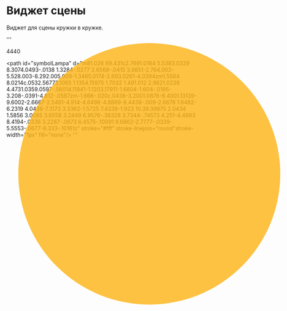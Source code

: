 # Виджет сцены
Виджет для сцены кружки в кружке.

'''
<svg id="hall2Lamp" class="p" xmlns="http://www.w3.org/2000/svg" viewBox="0 0 80 80" version="1.1" style="position:absolute;">
  <circle id="hall2Led1" opacity="0.8" style="paint-order:normal" fill-rule="evenodd" cx="50%" cy="50%" r="38"
          fill="#feb414" stroke="#feb414" stroke-width="0"
          onmouseout="this.style.stroke = '#00000'; this.style['stroke-width'] = 0;" 
          onmouseover="this.style.stroke = '#d9000'; this.style['stroke-width'] = 3;">
   <title>Свет прихожая2</title>
  </circle>
  <use id="use5991" transform="translate(28 20)" width="100%" height="100%" xlink:href="#symbolLampa"/>
</svg>
<script>
$(document).ready(function(){
    $("#hall2Led1").click(function(){
        $("#hall2Modals").show();
    });
    $("#hall2Led2").click(function(){
        $("#hall2Modals").hide();
    });
});
$(document).ready(function(){
    $("#hall2Led1").click(function(){
        $("#hall2Modals").animate({
            left: '-45',
            top: '-45',
            opacity: '0.9',
            height: '120px',
            width: '120px'
        });
    });
});
</script>

<svg id="hall2Modals" xmlns="http://www.w3.org/2000/svg" viewBox="0 0 170 170" width="140" height="140" version="1.1" display="none"
 style="position:absolute;">
    <!-- transform="translate(-55, -85)"  -->
<g id="1111">
 <circle id="path817" opacity="1" style="paint-order:normal" fill-rule="evenodd" cx="85" fill-opacity=".4" cy="85" r="85" fill="#262626">
   <title>7</title>
  </circle>
 <circle id="path819-3" opacity="1" style="paint-order:normal" fill-rule="evenodd" cx="128.5" cy="43" r="20" fill="#1987ff">
   <title>1</title>
  </circle>
 <circle id="path819-3-3" opacity="1" style="paint-order:normal" fill-rule="evenodd" cx="28" cy="86" r="20" fill="#feb414"
         onclick="callMethod('Relay00.switch');return false;">
   <title>5</title>
  </circle>
 <circle id="path819-3-56" opacity="1" style="paint-order:normal" fill-rule="evenodd" cx="41" cy="43" r="21" fill="#505078">
   <title>6</title>
  </circle>
 <path id="path933-9-7" fill-rule="evenodd" fill="#fffffc" d="m26.614 29.95 1.6509 1.207c-6.3578 7.8624-6.4709 16.204.0606 24.519-.57389.38769-1.1427.78253-1.7198 1.1649-7.2472-7.9098-6.5929-19.709.008-26.891z"/>
 <path id="path933-9-7-0" fill-rule="evenodd" fill="#fffffc" d="m56.21 29.95-1.6509 1.207c6.3578 7.8624 6.4709 16.204-.0606 24.519.5739.38769 1.1427.78253 1.7198 1.1649 7.2472-7.9098 6.5929-19.709-.008-26.891z"/>
 <text id="text2" style="text-anchor:middle;text-align:center"
       font-size="21px" y="42" x="50%" font-family="Ubuntu" fill="#fff">4440</text>
 <circle id="path819-3-6" opacity="1" style="paint-order:normal" fill-rule="evenodd" cx="142" fill-opacity=".8" cy="86" r="20" 
         fill="#464545" onclick="myWindow2.minimize()">
   <title>2</title>
  </circle>
 <circle id="path819-3-7" opacity="1" style="paint-order:normal" fill-rule="evenodd" cx="128" fill-opacity=".8" cy="128" r="20" 
         fill="#464545" onclick="myWindow2.hide()">
   <title>3</title>
  </circle>
 <circle id="myBtnh" opacity="1" style="paint-order:normal" fill-rule="evenodd" cx="41" fill-opacity=".8" cy="128" r="20" 
         fill="#464646">
   <title>4</title>
  </circle>
</g>
<g id="hall2Led2">
 <circle id="path819" opacity="0.9" style="paint-order:normal" fill-rule="evenodd" cx="85" cy="85" r="25" 
         fill="#feb414" stroke="#feb414" stroke-width="0"
         onmouseout="this.style.stroke = '#00000'; this.style['stroke-width'] = 0;" 
         onmouseover="this.style.stroke = '#d9000'; this.style['stroke-width'] = 3;"/>
 
 <path id="path933" stroke-linejoin="round" d="m67.79 70.27 1.735 1.347c-6.2412 8.9936-8.0059 17.95 0 26.826l-.35858.26567-1.3764 1.0198c-8.4383-10.166-6.9044-19.603 0-29.458z" 
       fill-rule="evenodd" stroke="#000" stroke-linecap="round" stroke-width=".1" fill="#fff"/>
 <path id="path933-2" stroke-linejoin="round" d="m102.2 70.28-1.735 1.347c6.2412 8.9936 8.0059 17.95 0 26.826l.35857.26567 1.3765 1.0198c8.4383-10.166 6.9044-19.603 0-29.458z" 
       fill-rule="evenodd" stroke="#000" stroke-linecap="round" stroke-width=".1" fill="#fff"/>
 <path id="symbolLampa" d="m81.026 89.431c2.7691.0164 5.5383.0329 8.3074.0493-.0138 1.3284-.0277 2.6568-.0415 3.9851-2.764.002-5.528.003-8.292.005.009-1.3465.0174-2.693.0261-4.0394zm1.5564 8.0214c.0532.56773.1065 1.1354.15975 1.7032 1.491.012 2.9821.0239 4.4731.0359.0597-.56014.11941-1.1203.17911-1.6804-1.604-.0195-3.208-.0391-4.812-.0587zm-1.666-.020c.0438-3.2001.0876-6.4001.13139-9.6002-2.6667-2.5461-4.914-4.6498-4.8869-8.4438-.009-2.6678 1.6482-6.2319 4.0438-7.3173 3.3362-1.5725 7.4339-1.923 10.39.39975 2.0434 1.5856 3.0085 3.6558 3.2449 6.9576-.38328 3.7344-.74573 4.251-4.4893 8.4194-.0336 3.2287-.0673 6.4575-.10091 9.6862-2.7777-.0339-5.5553-.0677-8.333-.10161z" 
 stroke="#fff"  stroke-linejoin="round"stroke-width="1px" fill="none"/>
 </g>
</svg>
'''
